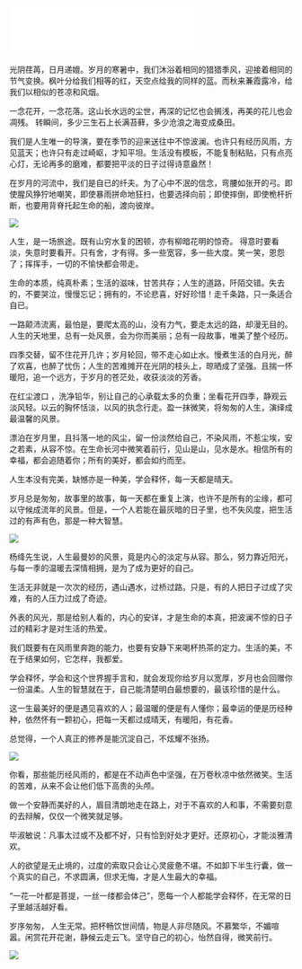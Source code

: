 <iframe frameborder="no" border="0" marginwidth="0" marginheight="0" width=330 height=86 src="//music.163.com/outchain/player?type=2&id=34324940&auto=1&height=66"></iframe>

光阴荏苒，日月递嬗。岁月的寒暑中，我们沐浴着相同的猎猎季风，迎接着相同的节气变换。枫叶分给我们相等的红，天空点给我的同样的蓝。而秋来蒹霞露冷，给我们以相似的苍凉和风烟。

一念花开，一念花落。这山长水远的尘世，再深的记忆也会搁浅，再美的花儿也会凋残。 转瞬间，多少三生石上长满苔藓，多少沧浪之海变成桑田。

我们是人生唯一的导演，要在季节的迎来送往中不惊波澜。也许只有经历风雨，方见蓝天；也许只有走过崎岖，才知平坦。生活没有模板，不能复制粘贴，只有点亮心灯，无论再多的磨难，都要把平淡的日子过得诗意盎然！

在岁月的河流中，我们是自已的纤夫。为了心中不泯的信念，弯腰如张开的弓。即使腥风狰狞地嘲笑，即使暴雨拼命地狂扫，也要选择向前；即使摔倒，即使桅杆折断，也要用背脊托起生命的船，渡向彼岸。

![](./fab617238a6ba928af73523a9b3268b.jpg)

人生，是一场旅途。既有山穷水复的困顿，亦有柳暗花明的惊奇。 得意时要看淡，失意时要看开。只有舍，才有得。多一些宽容，多一些大度。笑一笑，恩怨了；挥挥手，一切的不愉快都会带走。

生命的本质，纯真朴素；生活的滋味，甘苦共存；人生的道路，阡陌交错。失去的，不要哭泣，慢慢忘记；拥有的，不论悲喜，好好珍惜！走千条路，只一条适合自已。

一路颠沛流离，最怕是，要爬太高的山，没有力气，要走太远的路，却漫无目的。人生的天地里，总有一处风景，会为你而美丽；总有一段故事，唯美了整个经历。

四季交替，留不住花开几许；岁月轮回，带不走心如止水。慢煮生活的白月光，醉了欢喜，也醉了忧伤；人生的苦难摊开在光阴的枝头上，晾晒成了坚强。且揣一怀暖阳，追一个远方，于岁月的苍茫处，收获淡淡的芳香。

在红尘渡口 ，洗净铅华，别让自己的心承载太多的负重；坐看花开四季，静观云淡风轻。以云的胸怀恬淡，以风的执念行走。盈一抹微笑，将匆匆的人生，演绎成最温馨的风景。

漂泊在岁月里，且抖落一地的风尘，留一份淡然给自己，不染风雨，不惹尘埃，安之若素，从容不惊。在生命长河中微笑着前行，见山是山，见水是水。相信所有的幸福，都会追随着你；所有的美好，都会如约而至。

人生本没有完美，缺憾亦是一种美，学会释怀，每一天都是晴天。

岁月总是匆匆，故事里的故事，每一天都在重复上演，也许不是所有的尘缘，都可以守候成流年的风景。但是，一个人若能在最灰暗的日子里，也不失风度，把生活过的有声有色，那是一种大智慧。

![](./ead6b38e7ceb61fd552d76d9c15f102.jpg)

杨绛先生说，人生最曼妙的风景，竟是内心的淡定与从容。那么，努力靠近阳光，与每一季的温暖去深情相拥，是为了成为更好的自己。

生活无非就是一次次的经历，遇山遇水，过桥过路。只是，有的人把日子过成了灾难，有的人压力过成了奇迹。

外表的风光，那是给别人看的，内心的安详，才是生命的本真，把波澜不惊的日子过的精彩才是对生活的热爱。

我们既要有在风雨里奔跑的能力，也要有安静下来喝杯热茶的定力。生活的美，不在于结果如何，它怎样，我都爱。

学会释怀，学会和这个世界握手言和，就会发现你给岁月以宽厚，岁月也会回赠你一份温柔。人生的智慧就在于，自己能清楚明白最想要的，最该珍惜的是什么。

这一生最美好的便是遇见喜欢的人；最温暖的便是有人懂你；最幸运的便是历经种种，依然怀有一颗初心，把每一天都过成晴天，有暖阳，有花香。

总觉得，一个人真正的修养是能沉淀自己，不炫耀不张扬。

![](./f850f71630c56aa77120db635720e5b.jpg)

你看，那些能历经风雨的，都是在不动声色中坚强，在万卷秋凉中依然微笑。生活的苦难，从来不会让他们低下高贵的头颅。

做一个安静而美好的人，眉目清朗地走在路上，对于不喜欢的人和事，不需要刻意的去辩解，仅仅一个微笑就足够。

毕淑敏说：凡事太过或不及都不好，只有恰到好处才更好。还原初心，才能淡雅清欢。

人的欲望是无止境的，过度的索取只会让心灵疲惫不堪。不如卸下半生行囊，做一个真实的自己，不求圆满，但求无悔，才是人生最大的幸福。

“一花一叶都是菩提，一丝一缕都会体己”，愿每一个人都能学会释怀，在无常的日子里越活越好看。

岁序匆匆， 人生无常。把杯畅饮世间情，物是人非尽随风。不慕繁华，不媚喧嚣。闲赏花开花谢，静候云走云飞。坚守自己的初心，怡然自得，微笑前行。

![](./aa52e7a0aa8e690699d9e3549ad5acd.jpg)
